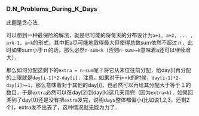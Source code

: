 ### D.N_Problems_During_K_Days

此题是贪心法．
 
可以想到一种最保险的解法，就是尽可能的将每天的分布设计为```a+1, a+2, ... , a+k-1, a+k```的形式，其中把a尽可能地取得最大但使得总数sum依然不超过ｎ．此时如果sum小于ｎ的话，那么必然```n-sum<k```（否则```n-sum>=k```意味着a还可以继续增大）．

那么如何分配这剩下的```extra = n-sum```呢？将它从末位往前分配，给day[i]再分配的上限就是```day[i-1]*2-day[i]```．注意，如果对于i==k的时候，```day[i-1]*2-day[i]>=1```，那么意味着对于其他的day[i]，也必然可以再给其分配大于等于１的数目．于是```extra```必然可以在day[2]到day[k]这几天用完（因为```extra<k```）．如果回溯到了day[0]还是没有把```extra```发完，说明days整体都偏小(比如说1,2,3，还剩2个)，extra发不出去了，这种情况就无能为力了．
